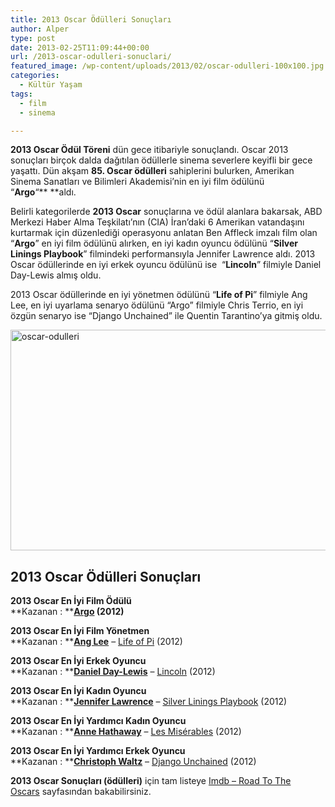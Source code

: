 ```yaml
---
title: 2013 Oscar Ödülleri Sonuçları
author: Alper
type: post
date: 2013-02-25T11:09:44+00:00
url: /2013-oscar-odulleri-sonuclari/
featured_image: /wp-content/uploads/2013/02/oscar-odulleri-100x100.jpg
categories:
  - Kültür Yaşam
tags:
  - film
  - sinema

---
```

**2013 Oscar Ödül Töreni** dün gece itibariyle sonuçlandı. Oscar 2013 sonuçları birçok dalda dağıtılan ödüllerle sinema severlere keyifli bir gece yaşattı. Dün akşam **85. Oscar ödülleri** sahiplerini bulurken, Amerikan Sinema Sanatları ve Bilimleri Akademisi&#8217;nin en iyi film ödülünü &#8220;**Argo**&#8220;** **aldı.

Belirli kategorilerde **2013 Oscar** sonuçlarına ve ödül alanlara bakarsak, ABD Merkezi Haber Alma Teşkilatı&#8217;nın (CIA) İran&#8217;daki 6 Amerikan vatandaşını kurtarmak için düzenlediği operasyonu anlatan Ben Affleck imzalı film olan &#8220;**Argo**&#8221; en iyi film ödülünü alırken, en iyi kadın oyuncu ödülünü &#8220;**Silver Linings Playbook**&#8221; filmindeki performansıyla Jennifer Lawrence aldı. 2013 Oscar ödüllerinde en iyi erkek oyuncu ödülünü ise  &#8220;**Lincoln**&#8221; filmiyle Daniel Day-Lewis almış oldu.

2013 Oscar ödüllerinde en iyi yönetmen ödülünü &#8220;**Life of Pi**&#8221; filmiyle Ang Lee, en iyi uyarlama senaryo ödülünü &#8220;Argo&#8221; filmiyle Chris Terrio, en iyi özgün senaryo ise &#8220;Django Unchained&#8221; ile Quentin Tarantino&#8217;ya gitmiş oldu.

<img class="aligncenter size-full wp-image-12202" alt="oscar-odulleri" src="https://www.murekkep.org/wp-content/uploads/2013/02/oscar-odulleri.jpg" width="618" height="353" srcset="https://www.murekkep.org/wp-content/uploads/2013/02/oscar-odulleri.jpg 618w, https://www.murekkep.org/wp-content/uploads/2013/02/oscar-odulleri-400x228.jpg 400w, https://www.murekkep.org/wp-content/uploads/2013/02/oscar-odulleri-50x28.jpg 50w, https://www.murekkep.org/wp-content/uploads/2013/02/oscar-odulleri-125x71.jpg 125w, https://www.murekkep.org/wp-content/uploads/2013/02/oscar-odulleri-300x171.jpg 300w, https://www.murekkep.org/wp-content/uploads/2013/02/oscar-odulleri-533x305.jpg 533w" sizes="(max-width: 618px) 100vw, 618px" /> 

## 2013 Oscar Ödülleri Sonuçları

**2013 Oscar En İyi Film Ödülü**  
**Kazanan : ****[Argo][1] (2012)**

**2013 Oscar En İyi Film Yönetmen**  
**Kazanan : ****[Ang Lee][2]** &#8211; [Life of Pi][3] (2012)

**2013 Oscar En İyi Erkek Oyuncu**  
**Kazanan : ****[Daniel Day-Lewis][4]** &#8211; [Lincoln][5] (2012)

**2013 Oscar En İyi Kadın Oyuncu**  
**Kazanan : ****[Jennifer Lawrence][6]** &#8211; [Silver Linings Playbook][7] (2012)

**2013 Oscar En İyi Yardımcı Kadın Oyuncu**  
**Kazanan : ****[Anne Hathaway][8]** &#8211; [Les Misérables][9] (2012)

**2013 Oscar En İyi Yardımcı Erkek Oyuncu**  
**Kazanan : ****[Christoph Waltz][10]** &#8211; [Django Unchained][11] (2012)

**2013 Oscar Sonuçları (ödülleri)** için tam listeye <a title="IMDB Oscar Nominations" href="https://www.imdb.com/oscars/nominations/" target="_blank">Imdb – Road To The Oscars</a> sayfasından bakabilirsiniz.

 [1]: https://www.imdb.com/title/tt1024648/
 [2]: https://www.imdb.com/name/nm0000487/
 [3]: https://www.imdb.com/title/tt0454876/
 [4]: https://www.imdb.com/name/nm0000358/
 [5]: https://www.imdb.com/title/tt0443272/
 [6]: https://www.imdb.com/name/nm2225369/
 [7]: https://www.imdb.com/title/tt1045658/
 [8]: https://www.imdb.com/name/nm0004266/
 [9]: https://www.imdb.com/title/tt1707386/
 [10]: https://www.imdb.com/name/nm0910607/
 [11]: https://www.imdb.com/title/tt1853728/